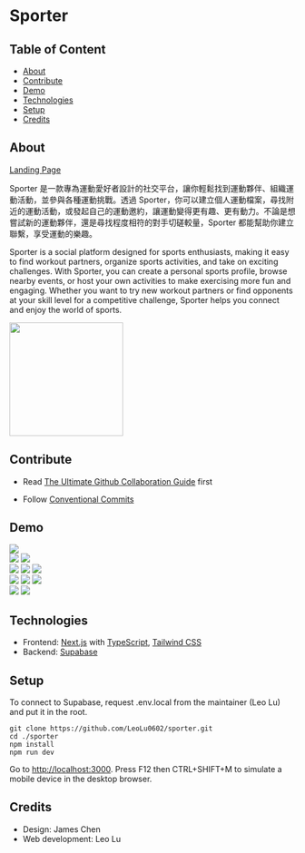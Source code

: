 # Sporter

## Table of Content

- [About](#about)
- [Contribute](#contribute)
- [Demo](#demo)
- [Technologies](#technologies)
- [Setup](#setup)
- [Credits](#credits)

## About

[Landing Page](https://sporter-landing-page.vercel.app/)

Sporter 是一款專為運動愛好者設計的社交平台，讓你輕鬆找到運動夥伴、組織運動活動，並參與各種運動挑戰。透過 Sporter，你可以建立個人運動檔案，尋找附近的運動活動，或發起自己的運動邀約，讓運動變得更有趣、更有動力。不論是想嘗試新的運動夥伴，還是尋找程度相符的對手切磋較量，Sporter 都能幫助你建立聯繫，享受運動的樂趣。

Sporter is a social platform designed for sports enthusiasts, making it easy to find workout partners, organize sports activities, and take on exciting challenges. With Sporter, you can create a personal sports profile, browse nearby events, or host your own activities to make exercising more fun and engaging. Whether you want to try new workout partners or find opponents at your skill level for a competitive challenge, Sporter helps you connect and enjoy the world of sports.

<img src="./demo/qr-code.png" width="200" height="200" />

## Contribute

- Read [The Ultimate Github Collaboration Guide](https://medium.com/@jonathanmines/the-ultimate-github-collaboration-guide-df816e98fb67) first

- Follow [Conventional Commits](https://www.conventionalcommits.org/en/v1.0.0/)

## Demo

![](./demo/demo-welcome-1.png)<br/>
![](./demo/demo-profile-1.png)
![](./demo/demo-profile-2.png)<br/>
![](./demo/demo-events-1.png)
![](./demo/demo-events-2.png)
![](./demo/demo-events-3.png)<br/>
![](./demo/demo-new-1.png)
![](./demo/demo-new-2.png)
![](./demo/demo-new-3.png)<br/>
![](./demo/demo-search-1.png)
![](./demo/demo-search-1.png)

## Technologies

- Frontend: [Next.js](https://nextjs.org/) with [TypeScript](https://www.typescriptlang.org/), [Tailwind CSS](https://tailwindcss.com/)
- Backend: [Supabase](https://supabase.com/)

## Setup

To connect to Supabase, request .env.local from the maintainer (Leo Lu) and put it in the root.

```
git clone https://github.com/LeoLu0602/sporter.git
cd ./sporter
npm install
npm run dev
```

Go to [http://localhost:3000](http://localhost:3000). Press F12 then CTRL+SHIFT+M to simulate a mobile device in the desktop browser.

## Credits

- Design: James Chen
- Web development: Leo Lu
